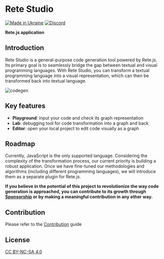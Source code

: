 Rete Studio
====
[![Made in Ukraine](https://img.shields.io/badge/made_in-ukraine-ffd700.svg?labelColor=0057b7)](https://stand-with-ukraine.pp.ua)
[![Discord](https://img.shields.io/discord/1081223198055604244?color=%237289da&label=Discord)](https://discord.gg/cxSFkPZdsV)

**Rete.js application**

## Introduction

Rete Studio is a general-purpose code generation tool powered by Rete.js. Its primary goal is to seamlessly bridge the gap between textual and visual programming languages. With Rete Studio, you can transform a textual programming language into a visual representation, which can then be transformed back into textual language.

![codegen](https://raw.githubusercontent.com/retejs/rete-studio/main/assets/codegen.png)

## Key features

- **Playground**: input your code and check its graph representation
- **Lab**: debugging tool for code transformation into a graph and back
- **Editor**: open your local project to edit code visually as a graph

## Roadmap

Currently, JavaScript is the only supported language. Considering the complexity of the transformation process, our current priority is building a robust application. Once we have fine-tuned our methodologies and algorithms (including different programming languages), we will introduce them as a separate plugin for Rete.js.

**If you believe in the potential of this project to revolutionize the way code generation is approached, you can contribute to its growth through [Sponsorship](https://retejs.org/sponsor) or by making a meaningful contribution in any other way.**

## Contribution

Please refer to the [Contribution](https://retejs.org/docs/contribution) guide

## License

[CC BY-NC-SA 4.0](https://github.com/retejs/rete-studio/blob/main/LICENSE)
